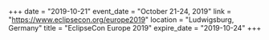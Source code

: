 +++
date = "2019-10-21"
event_date = "October 21-24, 2019"
link = "https://www.eclipsecon.org/europe2019"
location = "Ludwigsburg, Germany"
title = "EclipseCon Europe 2019"
expire_date = "2019-10-24"
+++
